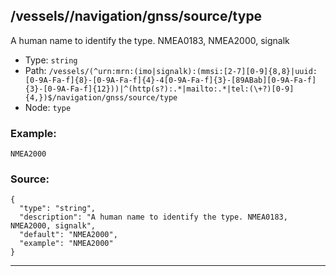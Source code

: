 ## /vessels/<RegExp>/navigation/gnss/source/type

A human name to identify the type. NMEA0183, NMEA2000, signalk

* Type: `string`
* Path: `/vessels/(^urn:mrn:(imo|signalk):(mmsi:[2-7][0-9]{8,8}|uuid:[0-9A-Fa-f]{8}-[0-9A-Fa-f]{4}-4[0-9A-Fa-f]{3}-[89ABab][0-9A-Fa-f]{3}-[0-9A-Fa-f]{12}))|^(http(s?):.*|mailto:.*|tel:(\+?)[0-9]{4,})$/navigation/gnss/source/type`
* Node: `type`

### Example:
```
NMEA2000
```

### Source:
```
{
  "type": "string",
  "description": "A human name to identify the type. NMEA0183, NMEA2000, signalk",
  "default": "NMEA2000",
  "example": "NMEA2000"
}
```

---
